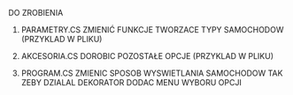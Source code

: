 ﻿DO ZROBIENIA

1. PARAMETRY.CS
	ZMIENIĆ FUNKCJE TWORZACE TYPY SAMOCHODOW (PRZYKLAD W PLIKU)

2. AKCESORIA.CS
	DOROBIC POZOSTAŁE OPCJE (PRZYKLAD W PLIKU)

3. PROGRAM.CS
	ZMIENIC SPOSOB WYSWIETLANIA SAMOCHODOW TAK ZEBY DZIALAL DEKORATOR
	DODAC MENU WYBORU OPCJI